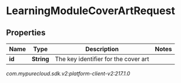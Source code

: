 # LearningModuleCoverArtRequest


## Properties

| Name | Type | Description | Notes |
| ------------ | ------------- | ------------- | ------------- |
| **id** | **String** | The key identifier for the cover art |  |




_com.mypurecloud.sdk.v2:platform-client-v2:217.1.0_
